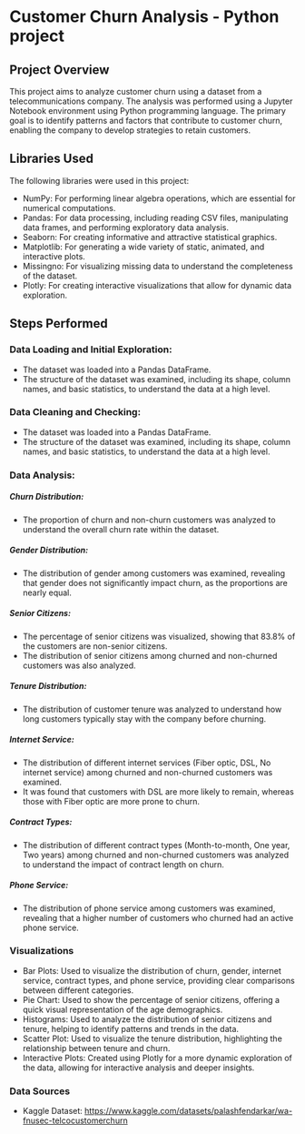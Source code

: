 # Customer Churn Analysis - Python project

## Project Overview
This project aims to analyze customer churn using a dataset from a telecommunications company. The analysis was performed using a Jupyter Notebook environment using Python programming language. The primary goal is to identify patterns and factors that contribute to customer churn, enabling the company to develop strategies to retain customers.

## Libraries Used

The following libraries were used in this project:

- NumPy: For performing linear algebra operations, which are essential for numerical computations.
- Pandas: For data processing, including reading CSV files, manipulating data frames, and performing exploratory data analysis.
- Seaborn: For creating informative and attractive statistical graphics.
- Matplotlib: For generating a wide variety of static, animated, and interactive plots.
- Missingno: For visualizing missing data to understand the completeness of the dataset.
- Plotly: For creating interactive visualizations that allow for dynamic data exploration.

## Steps Performed

### Data Loading and Initial Exploration:

- The dataset was loaded into a Pandas DataFrame.
- The structure of the dataset was examined, including its shape, column names, and basic statistics, to understand the data at a high level.

### Data Cleaning and Checking:

- The dataset was loaded into a Pandas DataFrame.
- The structure of the dataset was examined, including its shape, column names, and basic statistics, to understand the data at a high level.

### Data Analysis:

##### Churn Distribution:

- The proportion of churn and non-churn customers was analyzed to understand the overall churn rate within the dataset.

##### Gender Distribution:

- The distribution of gender among customers was examined, revealing that gender does not significantly impact churn, as the proportions are nearly equal.

##### Senior Citizens:

- The percentage of senior citizens was visualized, showing that 83.8% of the customers are non-senior citizens.
- The distribution of senior citizens among churned and non-churned customers was also analyzed.

##### Tenure Distribution:

- The distribution of customer tenure was analyzed to understand how long customers typically stay with the company before churning.

##### Internet Service:

- The distribution of different internet services (Fiber optic, DSL, No internet service) among churned and non-churned customers was examined.
- It was found that customers with DSL are more likely to remain, whereas those with Fiber optic are more prone to churn.

##### Contract Types:

- The distribution of different contract types (Month-to-month, One year, Two years) among churned and non-churned customers was analyzed to understand the impact of contract length on churn.

##### Phone Service:

- The distribution of phone service among customers was examined, revealing that a higher number of customers who churned had an active phone service.

### Visualizations

- Bar Plots: Used to visualize the distribution of churn, gender, internet service, contract types, and phone service, providing clear comparisons between different categories.
- Pie Chart: Used to show the percentage of senior citizens, offering a quick visual representation of the age demographics.
- Histograms: Used to analyze the distribution of senior citizens and tenure, helping to identify patterns and trends in the data.
- Scatter Plot: Used to visualize the tenure distribution, highlighting the relationship between tenure and churn.
- Interactive Plots: Created using Plotly for a more dynamic exploration of the data, allowing for interactive analysis and deeper insights.

### Data Sources
- Kaggle Dataset: https://www.kaggle.com/datasets/palashfendarkar/wa-fnusec-telcocustomerchurn
